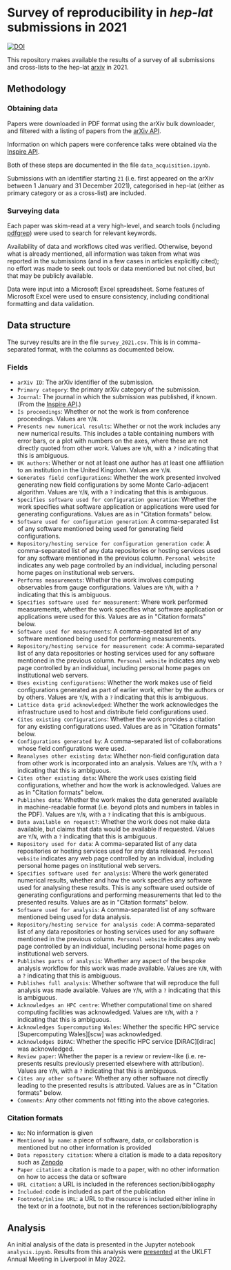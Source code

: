 # Survey of reproducibility in _hep-lat_ submissions in 2021

[![DOI](https://zenodo.org/badge/DOI/10.5281/zenodo.6584001.svg)](https://doi.org/10.5281/zenodo.6584001)

This repository makes available the results of a survey of all
submissions and cross-lists to the hep-lat [arxiv][arxiv] in 2021.

## Methodology

### Obtaining data

Papers were downloaded in PDF format
using the arXiv bulk downloader, and filtered
with a listing of papers from the [arXiv API][arxiv-api].

Information on which papers were conference talks were obtained
via the [Inspire API][inspire-api].

Both of these steps are documented in the file `data_acquisition.ipynb`.

Submissions with an identifier starting `21` (i.e. first appeared
on the arXiv between 1 January and 31 December 2021), categorised in
hep-lat (either as primary category or as a cross-list) are included.

### Surveying data

Each paper was skim-read at a very high-level, and search tools
(including [pdfgrep][pdfgrep]) were used to search for relevant
keywords.

Availability of data and workflows cited was verified. Otherwise,
beyond what is already mentioned, all information was taken from
what was reported in the submissions (and in a few cases in
articles explicitly cited); no effort was made to seek out tools
or data mentioned but not cited, but that may be publicly available.

Data were input into a Microsoft Excel spreadsheet.
Some features of Microsoft Excel were used to ensure consistency,
including conditional formatting and data validation.

## Data structure

The survey results are in the file `survey_2021.csv`. This is in
comma-separated format, with the columns as documented below.

### Fields

* `arXiv ID`: The arXiv identifier of the submission.
* `Primary category`: the primary arXiv category of the submission.
* `Journal`: The journal in which the submission was published, if known. (From the [Inspire API][inspire-api].)
* `Is proceedings`: Whether or not the work is from conference proceedings. Values are `Y`/`N`.
* `Presents new numerical results`: Whether or not the work includes any new numerical results. This includes a table containing numbers with error bars, or a plot with numbers on the axes, where these are not directly quoted from other work. Values are `Y`/`N`, with a `?` indicating that this is ambiguous.
* `UK authors`: Whether or not at least one author has at least one affiliation to an institution in the United Kingdom. Values are `Y`/`N`.
* `Generates field configurations`: Whether the work presented involved generating new field configurations by some Monte Carlo-adjacent algorithm. Values are `Y`/`N`, with a `?` indicating that this is ambiguous.
* `Specifies software used for configuration generation`: Whether the work specifies what software application or applications were used for generating configurations. Values are as in "Citation formats" below.
* `Software used for configuration generation`: A comma-separated list of any software mentioned being used for generating field configurations.
* `Repository/hosting service for configuration generation code`: A comma-separated list of any data repositories or hosting services used for any software mentioned in the previous column. `Personal website` indicates any web page controlled by an individual, including personal home pages on institutional web servers.
* `Performs measurements`: Whether the work involves computing observables from gauge configurations. Values are `Y`/`N`, with a `?` indicating that this is ambiguous.
* `Specifies software used for measurement`: Where work performed measurements, whether the work specifies what software application or applications were used for this. Values are as in "Citation formats" below.
* `Software used for measurements`: A comma-separated list of any software mentioned being used for performing measurements.
* `Repository/hosting service for measurement code`: A comma-separated list of any data repositories or hosting services used for any software mentioned in the previous column. `Personal website` indicates any web page controlled by an individual, including personal home pages on institutional web servers.
* `Uses existing configurations`: Whether the work makes use of field configurations generated as part of earlier work, either by the authors or by others. Values are `Y`/`N`, with a `?` indicating that this is ambiguous.
* `Lattice data grid acknowledged`: Whether the work acknowledges the infrastructure used to host and distribute field configurations used.
* `Cites existing configurations`: Whether the work provides a citation for any existing configurations used. Values are as in "Citation formats" below.
* `Configurations generated by`: A comma-separated list of collaborations whose field configurations were used.
* `Reanalyses other existing data`: Whether non-field configuration data from other work is incorporated into an analysis. Values are `Y`/`N`, with a `?` indicating that this is ambiguous.
* `Cites other existing data`: Where the work uses existing field configurations, whether and how the work is acknowledged. Values are as in "Citation formats" below.
* `Publishes data`: Whether the work makes the data generated available in machine-readable format (i.e. beyond plots and numbers in tables in the PDF). Values are `Y`/`N`, with a `?` indicating that this is ambiguous.
* `Data available on request?`: Whether the work does not make data available, but claims that data would be available if requested. Values are `Y`/`N`, with a `?` indicating that this is ambiguous.
* `Repository used for data`:  A comma-separated list of any data repositories or hosting services used for any data released. `Personal website` indicates any web page controlled by an individual, including personal home pages on institutional web servers.
* `Specifies software used for analysis`: Where the work generated numerical results, whether and how the work specifies any software used for analysing these results. This is any software used outside of generating configurations and performing measurements that led to the presented results. Values are as in "Citation formats" below.
* `Software used for analysis`: A comma-separated list of any software mentioned being used for data analysis.
* `Repository/hosting service for analysis code`: A comma-separated list of any data repositories or hosting services used for any software mentioned in the previous column. `Personal website` indicates any web page controlled by an individual, including personal home pages on institutional web servers.
* `Publishes parts of analysis`: Whether any aspect of the bespoke analysis workflow for this work was made available. Values are `Y`/`N`, with a `?` indicating that this is ambiguous.
* `Publishes full analysis`: Whether software that will reproduce the full analysis was made available. Values are `Y`/`N`, with a `?` indicating that this is ambiguous.
* `Acknowledges an HPC centre`: Whether computational time on shared computing facilities was acknowledged. Values are `Y`/`N`, with a `?` indicating that this is ambiguous.
* `Acknowledges Supercomputing Wales`: Whether the specific HPC service [Supercomputing Wales][scw] was acknowledged.
* `Acknowledges DiRAC`: Whether the specific HPC service [DiRAC][dirac] was acknowledged.
* `Review paper`: Whether the paper is a review or review-like (i.e. re-presents results previously presented elsewhere with attribution). Values are `Y`/`N`, with a `?` indicating that this is ambiguous.
* `Cites any other software`: Whether any other software not directly leading to the presented results is attributed. Values are as in "Citation formats" below.
* `Comments`: Any other comments not fitting into the above categories.

### Citation formats

* `No`: No information is given
* `Mentioned by name`: a piece of software, data, or collaboration is mentioned but no other information is provided
* `Data repository citation`: where a citation is made to a data repository such as [Zenodo][zenodo]
* `Paper citation`: a citation is made to a paper, with no other information on how to access the data or software
* `URL citation`: a URL is included in the references section/bibliogaphy
* `Included`: code is included as part of the publication
* `Footnote/inline URL`: a URL to the resource is included either inline in the text or in a footnote, but not in the references section/bibliography

## Analysis

An initial analysis of the data is presented in the Jupyter notebook
`analysis.ipynb`. Results from this analysis were [presented][uklft-talk]
at the UKLFT Annual Meeting in Liverpool in May 2022.

[arxiv]: https://arxiv.org
[arxiv-api]: https://arxiv.org/help/api/
[inspire-api]: https://github.com/inspirehep/rest-api-doc
[pdfgrep]: https://pdfgrep.org
[uklft-talk]: https://edbennett.github.io/uklft-talk-20220527
[zenodo]: https://zenodo.org
